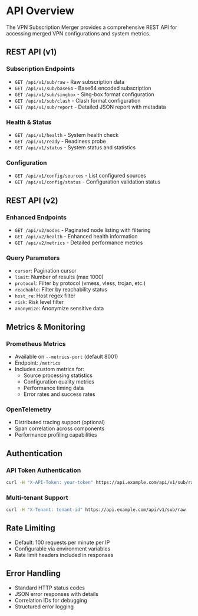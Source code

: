 # API Overview

The VPN Subscription Merger provides a comprehensive REST API for accessing merged VPN configurations and system metrics.

## REST API (v1)

### Subscription Endpoints

- `GET /api/v1/sub/raw` - Raw subscription data
- `GET /api/v1/sub/base64` - Base64 encoded subscription
- `GET /api/v1/sub/singbox` - Sing-box format configuration
- `GET /api/v1/sub/clash` - Clash format configuration
- `GET /api/v1/sub/report` - Detailed JSON report with metadata

### Health & Status

- `GET /api/v1/health` - System health check
- `GET /api/v1/ready` - Readiness probe
- `GET /api/v1/status` - System status and statistics

### Configuration

- `GET /api/v1/config/sources` - List configured sources
- `GET /api/v1/config/status` - Configuration validation status

## REST API (v2)

### Enhanced Endpoints

- `GET /api/v2/nodes` - Paginated node listing with filtering
- `GET /api/v2/health` - Enhanced health information
- `GET /api/v2/metrics` - Detailed performance metrics

### Query Parameters

- `cursor`: Pagination cursor
- `limit`: Number of results (max 1000)
- `protocol`: Filter by protocol (vmess, vless, trojan, etc.)
- `reachable`: Filter by reachability status
- `host_re`: Host regex filter
- `risk`: Risk level filter
- `anonymize`: Anonymize sensitive data

## Metrics & Monitoring

### Prometheus Metrics

- Available on `--metrics-port` (default 8001)
- Endpoint: `/metrics`
- Includes custom metrics for:
  - Source processing statistics
  - Configuration quality metrics
  - Performance timing data
  - Error rates and success rates

### OpenTelemetry

- Distributed tracing support (optional)
- Span correlation across components
- Performance profiling capabilities

## Authentication

### API Token Authentication

```bash
curl -H "X-API-Token: your-token" https://api.example.com/api/v1/sub/raw
```

### Multi-tenant Support

```bash
curl -H "X-Tenant: tenant-id" https://api.example.com/api/v1/sub/raw
```

## Rate Limiting

- Default: 100 requests per minute per IP
- Configurable via environment variables
- Rate limit headers included in responses

## Error Handling

- Standard HTTP status codes
- JSON error responses with details
- Correlation IDs for debugging
- Structured error logging
